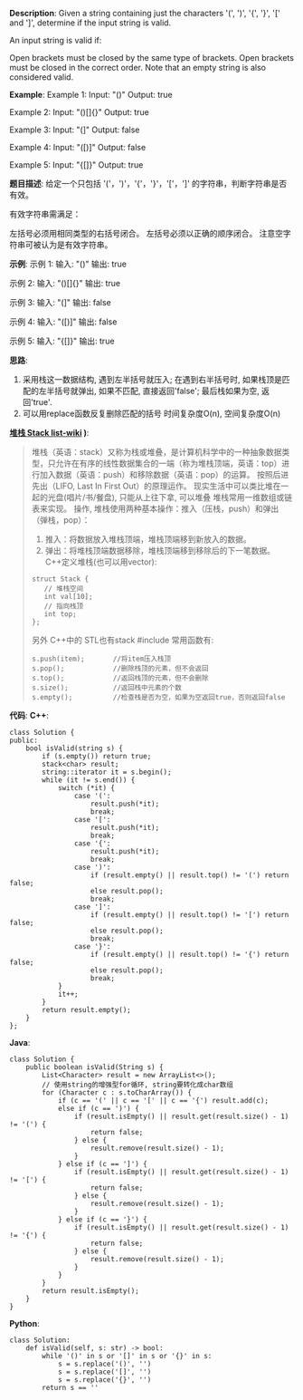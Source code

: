 __Description__:
Given a string containing just the characters '(', ')', '{', '}', '[' and ']', determine if the input string is valid.

An input string is valid if:

Open brackets must be closed by the same type of brackets.
Open brackets must be closed in the correct order.
Note that an empty string is also considered valid.

__Example__:
Example 1:
Input: "()"
Output: true

Example 2:
Input: "()[]{}"
Output: true

Example 3:
Input: "(]"
Output: false

Example 4:
Input: "([)]"
Output: false

Example 5:
Input: "{[]}"
Output: true

__题目描述__:
给定一个只包括 '('，')'，'{'，'}'，'['，']' 的字符串，判断字符串是否有效。

有效字符串需满足：

左括号必须用相同类型的右括号闭合。
左括号必须以正确的顺序闭合。
注意空字符串可被认为是有效字符串。

__示例__:
示例 1:
输入: "()"
输出: true

示例 2:
输入: "()[]{}"
输出: true

示例 3:
输入: "(]"
输出: false

示例 4:
输入: "([)]"
输出: false

示例 5:
输入: "{[]}"
输出: true

__思路__:
1. 采用栈这一数据结构, 遇到左半括号就压入; 在遇到右半括号时, 如果栈顶是匹配的左半括号就弹出, 如果不匹配, 直接返回'false'; 最后栈如果为空, 返回'true'.
2. 可以用replace函数反复删除匹配的括号
时间复杂度O(n), 空间复杂度O(n)

__[堆栈 Stack list-wiki](https://en.wikipedia.org/wiki/Stack_(abstract_data_type))
)__:
> 堆栈（英语：stack）又称为栈或堆叠，是计算机科学中的一种抽象数据类型，只允许在有序的线性数据集合的一端（称为堆栈顶端，英语：top）进行加入数据（英语：push）和移除数据（英语：pop）的运算。
> 按照后进先出（LIFO, Last In First Out）的原理运作。
> 现实生活中可以类比堆在一起的光盘(唱片/书/餐盘), 只能从上往下拿, 可以堆叠
> 堆栈常用一维数组或链表来实现。
> 操作, 堆栈使用两种基本操作：推入（压栈，push）和弹出（弹栈，pop）：
> 1. 推入：将数据放入堆栈顶端，堆栈顶端移到新放入的数据。
> 2. 弹出：将堆栈顶端数据移除，堆栈顶端移到移除后的下一笔数据。
> C++定义堆栈(也可以用vector):
> ```
> struct Stack {
>    // 堆栈空间
>    int val[10];
>    // 指向栈顶
>    int top;
> };
> ```
> 另外 C++中的 STL也有stack
> #include<stack>
> 常用函数有:
> ```
> s.push(item);       //将item压入栈顶  
> s.pop();            //删除栈顶的元素，但不会返回  
> s.top();            //返回栈顶的元素，但不会删除  
> s.size();           //返回栈中元素的个数  
> s.empty();          //检查栈是否为空，如果为空返回true，否则返回false   
> ```

__代码__:
__C++__:
```
class Solution {
public:
    bool isValid(string s) {
        if (s.empty()) return true;
        stack<char> result;
        string::iterator it = s.begin();
        while (it != s.end()) {
            switch (*it) {
                case '(':
                    result.push(*it);
                    break;
                case '[':
                    result.push(*it);
                    break;
                case '{':
                    result.push(*it);
                    break;
                case ')':
                    if (result.empty() || result.top() != '(') return false;
                    else result.pop();
                    break;
                case ']':
                    if (result.empty() || result.top() != '[') return false;
                    else result.pop();
                    break;
                case '}':
                    if (result.empty() || result.top() != '{') return false;
                    else result.pop();
                    break;
            }
            it++;
        }
        return result.empty();
    }
};
```

__Java__:
```
class Solution {
    public boolean isValid(String s) {
        List<Character> result = new ArrayList<>();
        // 使用string的增强型for循环, string要转化成char数组
        for (Character c : s.toCharArray()) {
            if (c == '(' || c == '[' || c == '{') result.add(c);
            else if (c == ')') {
                if (result.isEmpty() || result.get(result.size() - 1) != '(') {
                    return false;
                } else {
                    result.remove(result.size() - 1);
                }
            } else if (c == ']') {
                if (result.isEmpty() || result.get(result.size() - 1) != '[') {
                    return false;
                } else {
                    result.remove(result.size() - 1);
                }
            } else if (c == '}') {
                if (result.isEmpty() || result.get(result.size() - 1) != '{') {
                    return false;
                } else {
                    result.remove(result.size() - 1);
                }
            }
        }
        return result.isEmpty();
    }
}
```

__Python__:
```
class Solution:
    def isValid(self, s: str) -> bool:
        while '()' in s or '[]' in s or '{}' in s:
            s = s.replace('()', '')
            s = s.replace('[]', '')
            s = s.replace('{}', '')
        return s == ''
```

